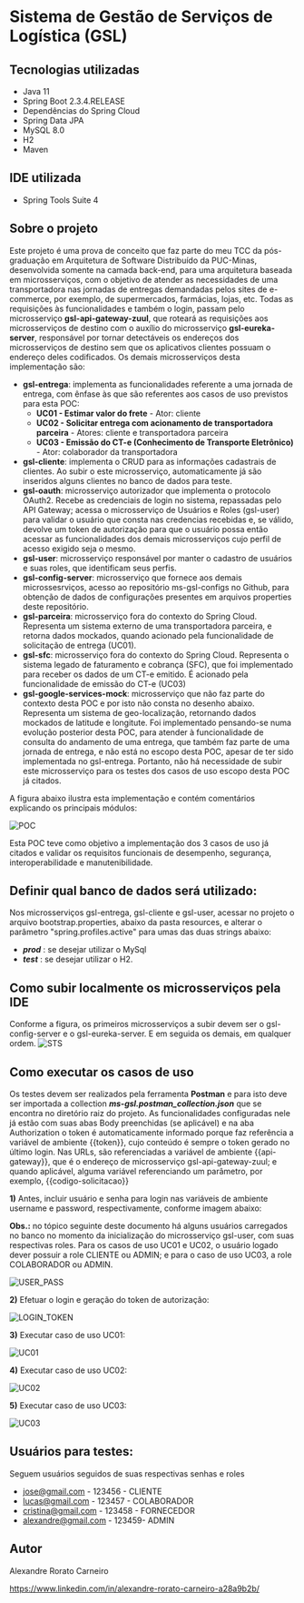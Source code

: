 # Sistema de Gestão de Serviços de Logística (GSL)

## Tecnologias utilizadas
- Java 11
- Spring Boot 2.3.4.RELEASE
- Dependências do Spring Cloud
- Spring Data JPA
- MySQL 8.0
- H2
- Maven

## IDE utilizada
- Spring Tools Suite 4

## Sobre o projeto
Este projeto é uma prova de conceito que faz parte do meu TCC da pós-graduação em Arquitetura de Software Distribuído da PUC-Minas, desenvolvida somente na camada back-end, para uma arquitetura baseada em microsserviços, com o objetivo de atender as necessidades de uma transportadora nas jornadas de entregas demandadas pelos sites de e-commerce, por exemplo, de supermercados, farmácias, lojas, etc.
Todas as requisições às funcionalidades e também o login, passam pelo microsserviço __gsl-api-gateway-zuul__, que roteará as requisições aos microsserviços de destino com o auxílio do microsserviço __gsl-eureka-server__, responsável por tornar detectáveis os endereços dos microsserviços de destino sem que os aplicativos clientes possuam o endereço deles codificados. Os demais microsserviços desta implementação são:
- __gsl-entrega__: implementa as funcionalidades referente a uma jornada de entrega, com ênfase às que são referentes aos casos de uso previstos para esta POC:
  - __UC01 - Estimar valor do frete__ - Ator: cliente
  - __UC02 - Solicitar entrega com acionamento de transportadora parceira__ - Atores: cliente e transportadora parceira
  - __UC03 - Emissão do CT-e (Conhecimento de Transporte Eletrônico)__ - Ator: colaborador da transportadora
- __gsl-cliente__: implementa o CRUD para as informações cadastrais de clientes. Ao subir o este microsserviço, automaticamente já são inseridos alguns clientes no banco de dados                  para teste.
- __gsl-oauth__: microsserviço autorizador que implementa o protocolo OAuth2. Recebe as credenciais de login no sistema, repassadas pelo API Gateway; acessa o microsserviço de                    Usuários e Roles (gsl-user) para validar o usuário que consta nas credencias recebidas e, se válido, devolve um token de autorização para que o usuário possa então              acessar as funcionalidades dos demais microsserviços cujo perfil de acesso exigido seja o mesmo.
- __gsl-user__: microsserviço responsável por manter o cadastro de usuários e suas roles, que identificam seus perfis.
- __gsl-config-server__: microsserviço que fornece aos demais microssesrviços, acesso ao repositório ms-gsl-configs no Github, para obtenção de dados de configurações presentes em     arquivos properties deste repositório.
- __gsl-parceira__: microsserviço fora do contexto do Spring Cloud. Representa um sistema externo de uma transportadora parceira, e retorna dados mockados, quando acionado pela                     funcionalidade de solicitação de entrega (UC01).
- __gsl-sfc__: microsserviço fora do contexto do Spring Cloud. Representa o sistema legado de faturamento e cobrança (SFC), que foi implementado para receber os dados de um CT-e       emitido. É acionado pela funcionalidade de emissão do CT-e (UC03)
- __gsl-google-services-mock__: microsserviço que não faz parte do contexto desta POC e por isto não consta no desenho abaixo. Representa um sistema de geo-localização, retornando     dados mockados de latitude e longitute. Foi implementado pensando-se numa evolução posterior desta POC, para atender à funcionalidade de consulta do andamento de uma entrega,   que também faz parte de uma jornada de entrega, e não está no escopo desta POC, apesar de ter sido implementada no gsl-entrega. Portanto, não há necessidade de subir este       microsserviço para os testes dos casos de uso escopo desta POC já citados.

A figura abaixo ilustra esta implementação e contém comentários explicando os principais módulos:

![POC](https://github.com/alxrorato/ms-gsl-images/blob/main/POC-estrutura-implementacao.png)

Esta POC teve como objetivo a implementação dos 3 casos de uso já citados e validar os requisitos funcionais de desempenho, segurança, interoperabilidade e manutenibilidade.

## Definir qual banco de dados será utilizado:
Nos microsserviços gsl-entrega, gsl-cliente e gsl-user, acessar no projeto o arquivo bootstrap.properties, abaixo da pasta resources, e alterar o parâmetro "spring.profiles.active" para umas das duas strings abaixo:
- **_prod_** : se desejar utilizar o MySql
- **_test_** : se desejar utilizar o H2.

## Como subir localmente os microsserviços pela IDE 
Conforme a figura, os primeiros microsserviços a subir devem ser o gsl-config-server e o gsl-eureka-server. E em seguida os demais, em qualquer ordem.
![STS](https://github.com/alxrorato/ms-gsl-images/blob/main/STS-img.png)

## Como executar os casos de uso
Os testes devem ser realizados pela ferramenta __Postman__ e para isto deve ser importada a collection **_ms-gsl.postman_collection.json_**
que se encontra no diretório raiz do projeto. As funcionalidades configuradas nele já estão com suas abas Body preenchidas (se aplicável) e na aba Authorization o token é automaticamente informado porque faz referência a variável de ambiente {{token}}, cujo conteúdo é sempre o token gerado no último login. Nas URLs, são referenciadas a variável de ambiente {{api-gateway}}, que é o endereço de microsserviço gsl-api-gateway-zuul; e quando aplicável, alguma variável referenciando um parâmetro, por exemplo, {{codigo-solicitacao}}

__1)__ Antes, incluir usuário e senha para login nas variáveis de ambiente username e password, respectivamente, conforme imagem abaixo:

   __Obs.:__ no tópico seguinte deste documento há alguns usuários carregados no banco no momento da inicialização do microsserviço gsl-user, com suas respectivas roles. Para os              casos de uso UC01 e UC02, o usuário logado dever possuir a role CLIENTE ou ADMIN; e para o caso de uso UC03, a role COLABORADOR ou ADMIN.
   
![USER_PASS](https://github.com/alxrorato/ms-gsl-images/blob/main/Postman-user_pass.png)

__2)__ Efetuar o login e geração do token de autorização:

![LOGIN_TOKEN](https://github.com/alxrorato/ms-gsl-images/blob/main/Postman-login-token.png)

__3)__ Executar caso de uso UC01:

![UC01](https://github.com/alxrorato/ms-gsl-images/blob/main/Postman-UC01.png)

__4)__ Executar caso de uso UC02:

![UC02](https://github.com/alxrorato/ms-gsl-images/blob/main/Postman-UC02.png)

__5)__ Executar caso de uso UC03:

![UC03](https://github.com/alxrorato/ms-gsl-images/blob/main/Postman-UC03.png)

## Usuários para testes:

Seguem usuários seguidos de suas respectivas senhas e roles

- jose@gmail.com - 123456	- CLIENTE
- lucas@gmail.com	- 123457 - COLABORADOR
- cristina@gmail.com - 123458	- FORNECEDOR
- alexandre@gmail.com	- 123459- ADMIN

## Autor
Alexandre Rorato Carneiro

https://www.linkedin.com/in/alexandre-rorato-carneiro-a28a9b2b/
